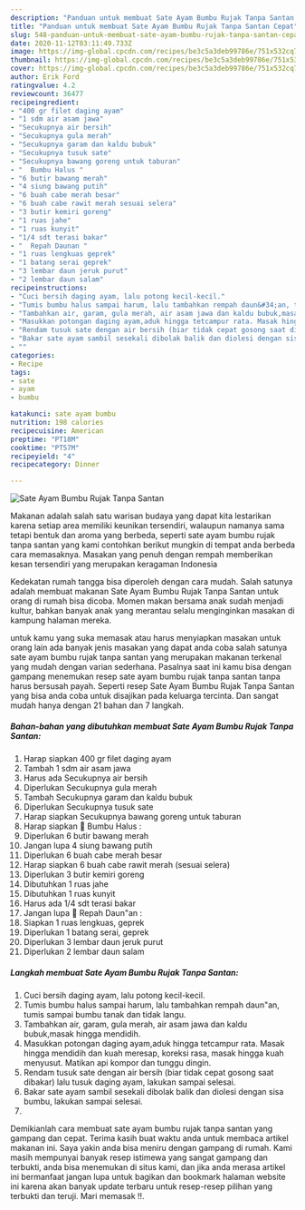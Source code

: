 ```yaml
---
description: "Panduan untuk membuat Sate Ayam Bumbu Rujak Tanpa Santan Cepat"
title: "Panduan untuk membuat Sate Ayam Bumbu Rujak Tanpa Santan Cepat"
slug: 548-panduan-untuk-membuat-sate-ayam-bumbu-rujak-tanpa-santan-cepat
date: 2020-11-12T03:11:49.733Z
image: https://img-global.cpcdn.com/recipes/be3c5a3deb99786e/751x532cq70/sate-ayam-bumbu-rujak-tanpa-santan-foto-resep-utama.jpg
thumbnail: https://img-global.cpcdn.com/recipes/be3c5a3deb99786e/751x532cq70/sate-ayam-bumbu-rujak-tanpa-santan-foto-resep-utama.jpg
cover: https://img-global.cpcdn.com/recipes/be3c5a3deb99786e/751x532cq70/sate-ayam-bumbu-rujak-tanpa-santan-foto-resep-utama.jpg
author: Erik Ford
ratingvalue: 4.2
reviewcount: 36477
recipeingredient:
- "400 gr filet daging ayam"
- "1 sdm air asam jawa"
- "Secukupnya air bersih"
- "Secukupnya gula merah"
- "Secukupnya garam dan kaldu bubuk"
- "Secukupnya tusuk sate"
- "Secukupnya bawang goreng untuk taburan"
- "  Bumbu Halus "
- "6 butir bawang merah"
- "4 siung bawang putih"
- "6 buah cabe merah besar"
- "6 buah cabe rawit merah sesuai selera"
- "3 butir kemiri goreng"
- "1 ruas jahe"
- "1 ruas kunyit"
- "1/4 sdt terasi bakar"
- "  Repah Daunan "
- "1 ruas lengkuas geprek"
- "1 batang serai geprek"
- "3 lembar daun jeruk purut"
- "2 lembar daun salam"
recipeinstructions:
- "Cuci bersih daging ayam, lalu potong kecil-kecil."
- "Tumis bumbu halus sampai harum, lalu tambahkan rempah daun&#34;an, tumis sampai bumbu tanak dan tidak langu."
- "Tambahkan air, garam, gula merah, air asam jawa dan kaldu bubuk,masak hingga mendidih."
- "Masukkan potongan daging ayam,aduk hingga tetcampur rata. Masak hingga mendidih dan kuah meresap, koreksi rasa, masak hingga kuah menyusut. Matikan api kompor dan tunggu dingin."
- "Rendam tusuk sate dengan air bersih (biar tidak cepat gosong saat dibakar) lalu tusuk daging ayam, lakukan sampai selesai."
- "Bakar sate ayam sambil sesekali dibolak balik dan diolesi dengan sisa bumbu, lakukan sampai selesai."
- ""
categories:
- Recipe
tags:
- sate
- ayam
- bumbu

katakunci: sate ayam bumbu 
nutrition: 198 calories
recipecuisine: American
preptime: "PT18M"
cooktime: "PT57M"
recipeyield: "4"
recipecategory: Dinner

---
```



![Sate Ayam Bumbu Rujak Tanpa Santan](https://img-global.cpcdn.com/recipes/be3c5a3deb99786e/751x532cq70/sate-ayam-bumbu-rujak-tanpa-santan-foto-resep-utama.jpg)

Makanan adalah salah satu warisan budaya yang dapat kita lestarikan karena setiap area memiliki keunikan tersendiri, walaupun namanya sama tetapi bentuk dan aroma yang berbeda, seperti sate ayam bumbu rujak tanpa santan yang kami contohkan berikut mungkin di tempat anda berbeda cara memasaknya. Masakan yang penuh dengan rempah memberikan kesan tersendiri yang merupakan keragaman Indonesia

Kedekatan rumah tangga bisa diperoleh dengan cara mudah. Salah satunya adalah membuat makanan Sate Ayam Bumbu Rujak Tanpa Santan untuk orang di rumah bisa dicoba. Momen makan bersama anak sudah menjadi kultur, bahkan banyak anak yang merantau selalu menginginkan masakan di kampung halaman mereka.



untuk kamu yang suka memasak atau harus menyiapkan masakan untuk orang lain ada banyak jenis masakan yang dapat anda coba salah satunya sate ayam bumbu rujak tanpa santan yang merupakan makanan terkenal yang mudah dengan varian sederhana. Pasalnya saat ini kamu bisa dengan gampang menemukan resep sate ayam bumbu rujak tanpa santan tanpa harus bersusah payah.
Seperti resep Sate Ayam Bumbu Rujak Tanpa Santan yang bisa anda coba untuk disajikan pada keluarga tercinta. Dan sangat mudah hanya dengan 21 bahan dan 7 langkah.


<!--inarticleads1-->

##### Bahan-bahan yang dibutuhkan membuat Sate Ayam Bumbu Rujak Tanpa Santan:

1. Harap siapkan 400 gr filet daging ayam
1. Tambah 1 sdm air asam jawa
1. Harus ada Secukupnya air bersih
1. Diperlukan Secukupnya gula merah
1. Tambah Secukupnya garam dan kaldu bubuk
1. Diperlukan Secukupnya tusuk sate
1. Harap siapkan Secukupnya bawang goreng untuk taburan
1. Harap siapkan  🧄 Bumbu Halus :
1. Diperlukan 6 butir bawang merah
1. Jangan lupa 4 siung bawang putih
1. Diperlukan 6 buah cabe merah besar
1. Harap siapkan 6 buah cabe rawit merah (sesuai selera)
1. Diperlukan 3 butir kemiri goreng
1. Dibutuhkan 1 ruas jahe
1. Dibutuhkan 1 ruas kunyit
1. Harus ada 1/4 sdt terasi bakar
1. Jangan lupa  🍃 Repah Daun&#34;an :
1. Siapkan 1 ruas lengkuas, geprek
1. Diperlukan 1 batang serai, geprek
1. Diperlukan 3 lembar daun jeruk purut
1. Diperlukan 2 lembar daun salam




<!--inarticleads2-->

##### Langkah membuat  Sate Ayam Bumbu Rujak Tanpa Santan:

1. Cuci bersih daging ayam, lalu potong kecil-kecil.
1. Tumis bumbu halus sampai harum, lalu tambahkan rempah daun&#34;an, tumis sampai bumbu tanak dan tidak langu.
1. Tambahkan air, garam, gula merah, air asam jawa dan kaldu bubuk,masak hingga mendidih.
1. Masukkan potongan daging ayam,aduk hingga tetcampur rata. Masak hingga mendidih dan kuah meresap, koreksi rasa, masak hingga kuah menyusut. Matikan api kompor dan tunggu dingin.
1. Rendam tusuk sate dengan air bersih (biar tidak cepat gosong saat dibakar) lalu tusuk daging ayam, lakukan sampai selesai.
1. Bakar sate ayam sambil sesekali dibolak balik dan diolesi dengan sisa bumbu, lakukan sampai selesai.
1. 




Demikianlah cara membuat sate ayam bumbu rujak tanpa santan yang gampang dan cepat. Terima kasih buat waktu anda untuk membaca artikel makanan ini. Saya yakin anda bisa meniru dengan gampang di rumah. Kami masih mempunyai banyak resep istimewa yang sangat gampang dan terbukti, anda bisa menemukan di situs kami, dan jika anda merasa artikel ini bermanfaat jangan lupa untuk bagikan dan bookmark halaman website ini karena akan banyak update terbaru untuk resep-resep pilihan yang terbukti dan teruji. Mari memasak !!. 
